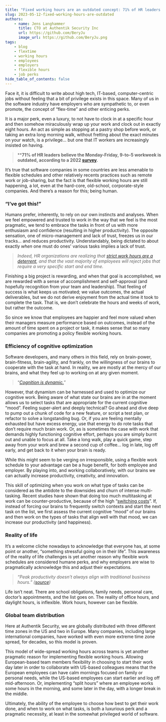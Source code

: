 ```yaml
---
title: "Fixed working hours are an outdated concept: 71% of HR leaders agree"
slug: 2023-05-12-fixed-working-hours-are-outdated
authors:
    - name: Jens Langhammer
      title: CTO at Authentik Security Inc
      url: https://github.com/BeryJu
      image_url: https://github.com/BeryJu.png
tags:
    - blog
    - flextime
    - working hours
    - employees
    - employers
    - flexible hours
    - job perks
hide_table_of_contents: false
---
```


Face it, it is difficult to write about high tech, IT-based, computer-centric jobs without feeling that a bit of privilege exists in this space. Many of us in the software industry have employers who are sympathetic to, or even promote, the concept of “flex-time” and other enticing perks.

It is a major perk, even a luxury, to not have to clock in at a specific hour and then somehow miraculously wrap up your work and clock out in exactly eight hours. An act as simple as stopping at a pastry shop before work, or taking an extra long morning walk, without fretting about the exact minutes on your watch, is a privilege… but one that IT workers are increasingly insisted on having.

<!--truncate-->

> ****71% of HR leaders believe the Monday-Friday, 9-to-5 workweek is outdated, according to a 2022 [survey](https://www.capterra.com/resources/flexible-work-time/).**
>

It’s true that software companies in some countries are less amenable to flexible schedules and other relatively recents practices such as remote work or job-sharing, but the fact is that flexible working hours are still happening, a lot, even at the hard-core, old-school, corporate-style companies. And there’s a reason for this; being human.

### “I’ve got this!”

Humans prefer, inherently, to rely on our own instincts and analyses. When we feel empowered and trusted to work in the way that we feel is the most pragmatic, we tend to embrace the tasks in front of us with more enthusiasm and confidence (resulting in higher productivity). The opposite sensation, one of micro-management and lack of trust, freezes us in our tracks… and reduces productivity. Understandably, being dictated to about exactly *when* one must do ones' various tasks implies a lack of trust.

> *Indeed, HR organizations are realizing that [strict work hours are a deterrent](https://www.capterra.com/resources/flexible-work-time/), and that the vast majority of employees will reject jobs that require a very specific start and end time.*
>

Finishing a big project is rewarding, and when that goal is accomplished, we are rewarded with a sense of accomplishment and self-approval (and hopefully recognition from your team and leadership). That feeling of success is what keeps us motivated; we value outcomes, the actual deliverables, but we do not derive enjoyment from the actual time it took to complete the task. That is, we don’t celebrate the hours and weeks of work, but rather the outcome.

So since we know that employees are happier and feel more valued when their managers measure performance based on outcomes, instead of the amount of time spent on a project or task, it makes sense that so many companies are promoting a policy flexible working hours.

### Efficiency of cognitive optimization

Software developers, and many others in this field, rely on brain-power, brain-fitness, brain-agility, and frankly, on the willingness of our brains to cooperate with the task at hand. In reality, we are mostly at the mercy of our brains, and what they feel up to working on at any given moment.

> “*[Cognition is dynamic.](https://pubmed.ncbi.nlm.nih.gov/30266263/)*”
>

However, that dynamism can be harnessed and used to optimize our cognitive work. Being aware of what state our brains are in at the moment allows us to select tasks that are appropriate for the current cognitive “mood”. Feeling super-alert and deeply technical? Go ahead and dive deep to pump out a chunk of code for a new feature, or script a test plan, or refactor to solve a longstanding bug. Or, if you are feeling mentally exhausted but have excess energy, use that energy to do rote tasks that don’t require much brain work. Or, as is sometimes the case with work that demands highly functioning cognitive effort, perhaps you are simply burnt out and unable to focus at all. Take a long walk, play a quick game, step away from your work and brew a second cup of coffee… log in late, log off early, and get back to it when your brain is ready.

While this might seem to be verging on irresponsible, using a flexible work schedule to your advantage can be a huge benefit, for both employee and employer. By playing into, and working collaboratively, with our brains we can actually increase productivity, creativity, and innovation.

This skill of optimizing when you work on what type of tasks can be considered as the antidote to the downsides and churn of intense multi-tasking. Recent studies have shown that doing too much multitasking at work can be counter-productive, because of the high “[switching costs](https://www.apa.org/topics/research/multitasking)”. If, instead of forcing our brains to frequently switch contexts and start the next task on the list, we first assess the current cognitive “mood” of our brains and then work on the types of tasks that align well with that mood, we can increase our productivity (and happiness).

### Reality of life

It’s a welcome cliche nowadays to acknowledge that everyone has, at some point or another, “something stressful going on in their life”. This awareness of the reality of life challenges is yet another reason why flexible work schedules are considered humane perks, and why employers are wise to pragmatically acknowledge this and adjust their expectations.

> *“Peak productivity doesn’t always align with traditional business hours.” ([source](https://www.capterra.com/resources/flexible-work-time/))*
>

Life isn’t neat. There are school obligations, family needs, personal care, doctor’s appointments, and the list goes on. The reality of office hours, and daylight hours, is inflexible. Work hours, however can be flexible.

### Global team distribution

Here at Authentik Security, we are globally distributed with three different time zones in the US and two in Europe. Many companies, including large international companies, have worked with even more extreme time zone spread, for decades, so this model is proven.

This model of wide-spread working hours across teams is yet another pragmatic reason for implementing flexible working hours. Allowing European-based team members flexibility in choosing to start their work day later in order to collaborate with US-based colleagues means that the European employees can have calm mornings focused on family or personal needs, while the US-based employees can start earlier and log off mid-afternoon. Or, implementing “split hours” where an employee works some hours in the morning, and some later in the day, with a longer break in the middle.

Ultimately, the ability of the employee to choose how best to get their work done, and when to work on what tasks, is both a luxurious perk and a pragmatic necessity, at least in the somewhat privileged world of software.
